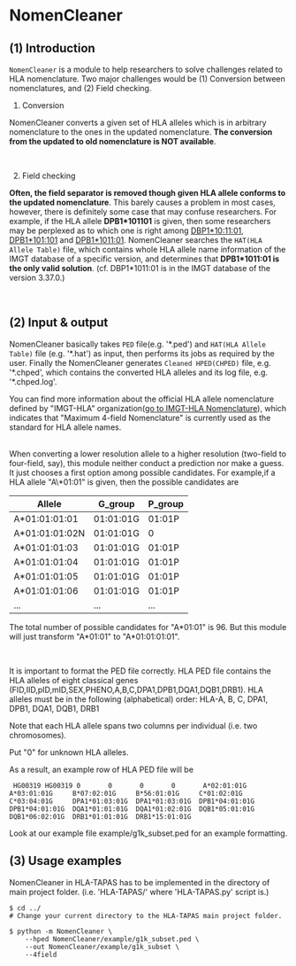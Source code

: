 # NomenCleaner

## (1) Introduction

`NomenCleaner` is a module to help researchers to solve challenges related to HLA nomenclature. Two major challenges would be (1) Conversion between nomenclatures, and (2) Field checking.



1. Conversion

NomenCleaner converts a given set of HLA alleles which is in arbitrary nomenclature to the ones in the updated nomenclature. **The conversion from the updated to old nomenclature is NOT available**.

<br>

2. Field checking

**Often, the field separator is removed though given HLA allele conforms to the updated nomenclature**. This barely causes a problem in most cases, however, there is definitely some case that may confuse researchers. For example, if the HLA allele **DPB1\*101101** is given, then some researchers may be perplexed as to which one is right among <U>DBP1\*10:11:01</U>, <U>DPB1\*101:101</U> and <U>DPB1\*1011:01</U>. NomenCleaner searches the `HAT(HLA Allele Table)` file, which contains whole HLA allele name information of the IMGT database of a specific version, and determines that **DPB1*1011:01 is the only valid solution**. (cf. DBP1*1011:01 is in the IMGT database of the version 3.37.0.)

<br>

## (2) Input & output
NomenCleaner basically takes `PED` file(e.g. '\*.ped') and `HAT(HLA Allele Table)` file (e.g. '\*.hat') as input, then performs its jobs as required by the user. Finally the NomenCleaner generates `Cleaned HPED(CHPED)` file, e.g. '\*.chped', which contains the converted HLA alleles and its log file, e.g. '\*.chped.log'.

You can find more information about the official HLA allele nomenclature defined by "IMGT-HLA" organization([go to IMGT-HLA Nomenclature](http://hla.alleles.org/nomenclature/naming.html)), which indicates that "Maximum 4-field Nomenclature" is currently used as the standard for HLA allele names.

<br>
When converting a lower resolution allele to a higher resolution (two-field to four-field, say), this module neither conduct a prediction nor make a guess. It just chooses a first option among possible candidates. For example,if  a HLA allele "A\*01:01" is given, then the possible candidates are

Allele | G_group | P_group
-------|---------|---------
A\*01:01:01:01|01:01:01G|01:01P
A\*01:01:01:02N|01:01:01G|0
A\*01:01:01:03|01:01:01G|01:01P
A\*01:01:01:04|01:01:01G|01:01P
A\*01:01:01:05|01:01:01G|01:01P
A\*01:01:01:06|01:01:01G|01:01P
...|...|...

The total number of possible candidates for "A\*01:01" is 96. But this module will just transform "A\*01:01" to "A\*01:01:01:01".

<br>

It is important to format the PED file correctly.
HLA PED file contains the HLA alleles of eight classical genes (FID,IID,pID,mID,SEX,PHENO,A,B,C,DPA1,DPB1,DQA1,DQB1,DRB1).
HLA alleles must be in the following (alphabetical) order:
  HLA-A, B, C, DPA1, DPB1, DQA1, DQB1, DRB1  

Note that each HLA allele spans two columns per individual (i.e. two chromosomes).

Put "0" for unknown HLA alleles.

As a result, an example row of HLA PED file will be

`
HG00319 HG00319 0       0       0       0       A*02:01:01G     A*03:01:01G     B*07:02:01G     B*56:01:01G     C*01:02:01G     C*03:04:01G     DPA1*01:03:01G  DPA1*01:03:01G  DPB1*04:01:01G  DPB1*04:01:01G  DQA1*01:01:01G  DQA1*01:02:01G  DQB1*05:01:01G  DQB1*06:02:01G  DRB1*01:01:01G  DRB1*15:01:01G`

Look at our example file example/g1k_subset.ped for an example formatting.

## (3) Usage examples

NomenCleaner in HLA-TAPAS has to be implemented in the directory of main project folder. (i.e. 'HLA-TAPAS/' where 'HLA-TAPAS.py' script is.)

```
$ cd ../ 
# Change your current directory to the HLA-TAPAS main project folder.
```

```
$ python -m NomenCleaner \
    --hped NomenCleaner/example/g1k_subset.ped \
    --out NomenCleaner/example/g1k_subset \
    --4field
```

